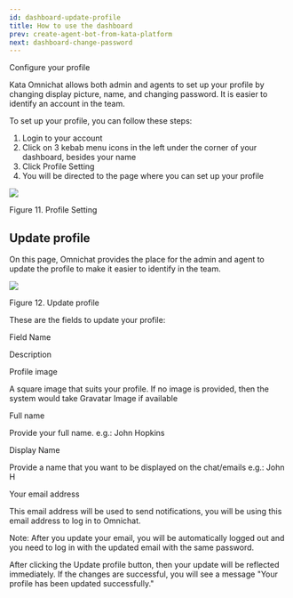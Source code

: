 ```yaml
---
id: dashboard-update-profile
title: How to use the dashboard
prev: create-agent-bot-from-kata-platform
next: dashboard-change-password
---
```


Configure your profile

Kata Omnichat allows both admin and agents to set up your profile by changing display picture, name, and changing password. It is easier to identify an account in the team.

To set up your profile, you can follow these steps:

1.  Login to your account
2.  Click on 3 kebab menu icons in the left under the corner of your dashboard, besides your name
3.  Click Profile Setting
4.  You will be directed to the page where you can set up your profile

![](https://lh5.googleusercontent.com/U-QKvgLoSljboR5nlathyF38yd3C0LSu_6US-IjuZMMd8ia0JqkAZZrSAe9FCVlObElVqvCPNA7zUMfBuL8pjLNScsjFYeHiP65KWO27l4wX1c3rVTR6dNo8NlbCrk8KLqHMo0LL)

Figure 11. Profile Setting

## Update profile

On this page, Omnichat provides the place for the admin and agent to update the profile to make it easier to identify in the team.

![](https://lh4.googleusercontent.com/Q8ZBbLC-l039xkpvoR8U2MO8-Qu5HyKrxQamZeXZlnX3afUo0-WmxoOz2wGyb0uXS55xldRwsYpqYPCt5r6-Fbzyfl2DctnpQJy8SJwM-fh7HxiWDjyS4xUYLONxR8puUBm3Xdar)

Figure 12. Update profile

These are the fields to update your profile:

Field Name

Description

Profile image

A square image that suits your profile. If no image is provided, then the system would take Gravatar Image if available

Full name

Provide your full name. e.g.: John Hopkins

Display Name

Provide a name that you want to be displayed on the chat/emails e.g.: John H

Your email address

This email address will be used to send notifications, you will be using this email address to log in to Omnichat.

Note: After you update your email, you will be automatically logged out and you need to log in with the updated email with the same password.

After clicking the Update profile button, then your update will be reflected immediately. If the changes are successful, you will see a message "Your profile has been updated successfully."
